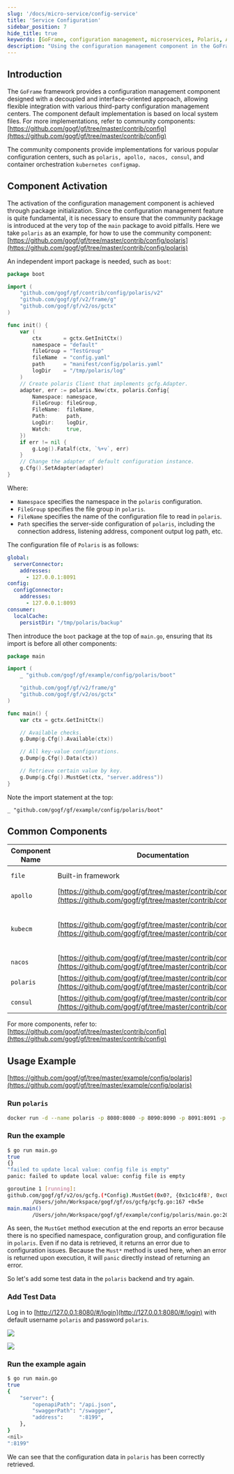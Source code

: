 ```yaml
---
slug: '/docs/micro-service/config-service'
title: 'Service Configuration'
sidebar_position: 7
hide_title: true
keywords: [GoFrame, configuration management, microservices, Polaris, Apollo, Nacos, Consul, Kubernetes, container orchestration, configuration center]
description: "Using the configuration management component in the GoFrame framework, it supports various third-party configuration centers like Polaris, Apollo, Nacos, Consul, etc., through decoupled design. Detailed code is provided to showcase how to initialize and enable the Polaris configuration client, including usage examples and error handling methods."
---
```


## Introduction

The `GoFrame` framework provides a configuration management component designed with a decoupled and interface-oriented approach, allowing flexible integration with various third-party configuration management centers. The component default implementation is based on local system files. For more implementations, refer to community components: [https://github.com/gogf/gf/tree/master/contrib/config](https://github.com/gogf/gf/tree/master/contrib/config)

The community components provide implementations for various popular configuration centers, such as `polaris, apollo, nacos, consul`, and container orchestration `kubernetes configmap`.

## Component Activation

The activation of the configuration management component is achieved through package initialization. Since the configuration management feature is quite fundamental, it is necessary to ensure that the community package is introduced at the very top of the `main` package to avoid pitfalls. Here we take `polaris` as an example, for how to use the community component: [https://github.com/gogf/gf/tree/master/contrib/config/polaris](https://github.com/gogf/gf/tree/master/contrib/config/polaris)

An independent import package is needed, such as `boot`:

```go
package boot

import (
    "github.com/gogf/gf/contrib/config/polaris/v2"
    "github.com/gogf/gf/v2/frame/g"
    "github.com/gogf/gf/v2/os/gctx"
)

func init() {
    var (
        ctx       = gctx.GetInitCtx()
        namespace = "default"
        fileGroup = "TestGroup"
        fileName  = "config.yaml"
        path      = "manifest/config/polaris.yaml"
        logDir    = "/tmp/polaris/log"
    )
    // Create polaris Client that implements gcfg.Adapter.
    adapter, err := polaris.New(ctx, polaris.Config{
        Namespace: namespace,
        FileGroup: fileGroup,
        FileName:  fileName,
        Path:      path,
        LogDir:    logDir,
        Watch:     true,
    })
    if err != nil {
        g.Log().Fatalf(ctx, `%+v`, err)
    }
    // Change the adapter of default configuration instance.
    g.Cfg().SetAdapter(adapter)
}
```

Where:

- `Namespace` specifies the namespace in the `polaris` configuration.
- `FileGroup` specifies the file group in `polaris`.
- `FileName` specifies the name of the configuration file to read in `polaris`.
- `Path` specifies the server-side configuration of `polaris`, including the connection address, listening address, component output log path, etc.

The configuration file of `Polaris` is as follows:

```yaml
global:
  serverConnector:
    addresses:
      - 127.0.0.1:8091
config:
  configConnector:
    addresses:
      - 127.0.0.1:8093
consumer:
  localCache:
    persistDir: "/tmp/polaris/backup"
```

Then introduce the `boot` package at the top of `main.go`, ensuring that its import is before all other components:

```go
package main

import (
    _ "github.com/gogf/gf/example/config/polaris/boot"

    "github.com/gogf/gf/v2/frame/g"
    "github.com/gogf/gf/v2/os/gctx"
)

func main() {
    var ctx = gctx.GetInitCtx()

    // Available checks.
    g.Dump(g.Cfg().Available(ctx))

    // All key-value configurations.
    g.Dump(g.Cfg().Data(ctx))

    // Retrieve certain value by key.
    g.Dump(g.Cfg().MustGet(ctx, "server.address"))
}
```

Note the import statement at the top:

```
_ "github.com/gogf/gf/example/config/polaris/boot"
```

## Common Components

| Component Name | Documentation | Remark |
| --- | --- | --- |
| `file` | Built-in framework | Default implementation |
| `apollo` | [https://github.com/gogf/gf/tree/master/contrib/config/apollo](https://github.com/gogf/gf/tree/master/contrib/config/apollo) |  |
| `kubecm` | [https://github.com/gogf/gf/tree/master/contrib/config/kubecm](https://github.com/gogf/gf/tree/master/contrib/config/kubecm) | Commonly used in container deployment environments |
| `nacos` | [https://github.com/gogf/gf/tree/master/contrib/config/nacos](https://github.com/gogf/gf/tree/master/contrib/config/nacos) |  |
| `polaris` | [https://github.com/gogf/gf/tree/master/contrib/config/polaris](https://github.com/gogf/gf/tree/master/contrib/config/polaris) |  |
| `consul` | [https://github.com/gogf/gf/tree/master/contrib/config/consul](https://github.com/gogf/gf/tree/master/contrib/config/consul) |  |

For more components, refer to: [https://github.com/gogf/gf/tree/master/contrib/config](https://github.com/gogf/gf/tree/master/contrib/config)

## Usage Example

[https://github.com/gogf/gf/tree/master/example/config/polaris](https://github.com/gogf/gf/tree/master/example/config/polaris)

### Run `polaris`

```bash
docker run -d --name polaris -p 8080:8080 -p 8090:8090 -p 8091:8091 -p 8093:8093 loads/polaris-server-standalone:1.11.2
```

### Run the example

```bash
$ go run main.go
true
{}
"failed to update local value: config file is empty"
panic: failed to update local value: config file is empty

goroutine 1 [running]:
github.com/gogf/gf/v2/os/gcfg.(*Config).MustGet(0x0?, {0x1c1c4f8?, 0xc0000c2000?}, {0x1ac11ad?, 0x0?}, {0x0?, 0xc000002340?, 0xc000064738?})
        /Users/john/Workspace/gogf/gf/os/gcfg/gcfg.go:167 +0x5e
main.main()
        /Users/john/Workspace/gogf/gf/example/config/polaris/main.go:20 +0x1b8
```

As seen, the `MustGet` method execution at the end reports an error because there is no specified namespace, configuration group, and configuration file in `polaris`. Even if no data is retrieved, it returns an error due to configuration issues. Because the `Must*` method is used here, when an error is returned upon execution, it will `panic` directly instead of returning an error.

So let's add some test data in the `polaris` backend and try again.

### Add Test Data

Log in to [http://127.0.0.1:8080/#/login](http://127.0.0.1:8080/#/login) with default username `polaris` and password `polaris`.

![](/markdown/b6aa368b0594187558a778aa54a428a2.png)

![](/markdown/acaecb43af69ec5f149e1fbe8f74dc4b.png)

### Run the example again

```bash
$ go run main.go
true
{
    "server": {
        "openapiPath": "/api.json",
        "swaggerPath": "/swagger",
        "address":     ":8199",
    },
}
<nil>
":8199"
```

We can see that the configuration data in `polaris` has been correctly retrieved.